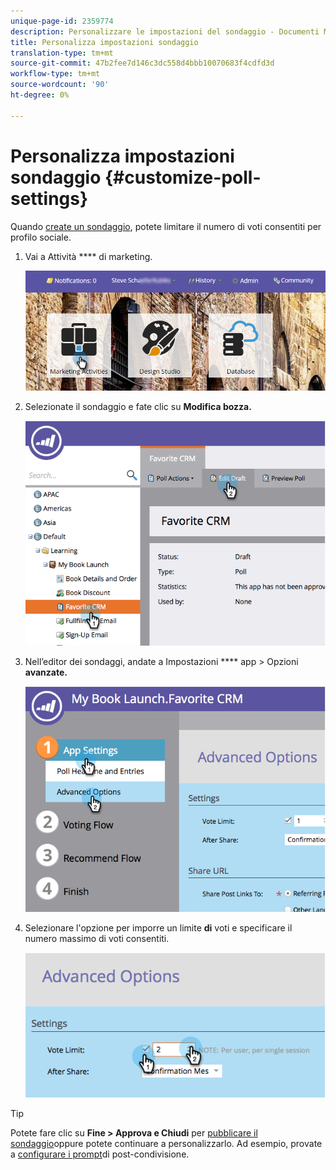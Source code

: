 ```yaml
---
unique-page-id: 2359774
description: Personalizzare le impostazioni del sondaggio - Documenti Marketo - Documentazione del prodotto
title: Personalizza impostazioni sondaggio
translation-type: tm+mt
source-git-commit: 47b2fee7d146c3dc558d4bbb10070683f4cdfd3d
workflow-type: tm+mt
source-wordcount: '90'
ht-degree: 0%

---
```



# Personalizza impostazioni sondaggio {#customize-poll-settings}

Quando [create un sondaggio](create-a-poll.md), potete limitare il numero di voti consentiti per profilo sociale.

1. Vai a Attività **** di marketing.

   ![](assets/login-marketing-activities.png)

1. Selezionate il sondaggio e fate clic su **Modifica bozza.**

   ![](assets/image2014-9-19-10-3a56-3a37.png)

1. Nell’editor dei sondaggi, andate a Impostazioni **** app > Opzioni **avanzate.**

   ![](assets/image2014-9-19-10-3a56-3a44.png)

1. Selezionare l&#39;opzione per imporre un limite **di** voti e specificare il numero massimo di voti consentiti.

   ![](assets/image2014-9-19-10-3a56-3a54.png)

>[!TIP]
>
>Potete fare clic su **Fine > Approva e Chiudi** per [pubblicare il sondaggio](publish-a-poll.md)oppure potete continuare a personalizzarlo. Ad esempio, provate a [configurare i prompt](../../../../product-docs/demand-generation/social/configuring-social-actions/configure-after-share-prompts.md)di post-condivisione.

